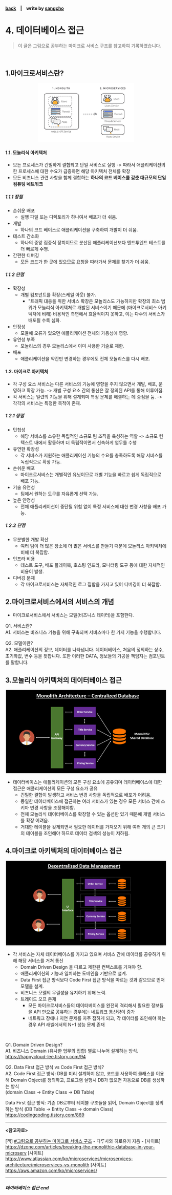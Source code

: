 #### [back](../../README.md) &nbsp;&nbsp; | &nbsp;&nbsp; write by [sangcho][sangcho]

# 4. 데이터베이스 접근

> 이 글은 그림으로 공부하는 마이크로 서비스 구조를 참고하여 기록하였습니다.

<br>

## 1.마이크로서비스란?

<p align="center" style="width: 300px; margin: 0 auto">
    <img src="../../images/03.마이크로서비스아키텍처의기본/micro.png">
</p>

#### 1.1. 모놀리식 아키텍처

- 모든 프로세스가 긴밀하게 결합되고 단일 서비스로 실행 -> 따라서 애플리케이션의 한 프로세스에 대한 수요가 급증하면 해당 아키텍처 전체를 확장
- 모든 비즈니스 관련 사항을 함께 결합하는 **하나의 코드 베이스를 갖춘 대규모의 단일 컴퓨팅 네트워크**

##### 1.1.1 장점

- 손쉬운 배포 
  - 실행 파일 또는 디렉토리가 하나여서 배포가 더 쉬움.
- 개발
  - 하나의 코드 베이스로 애플리케이션을 구축하여 개발이 더 쉬움.
- 테스트 간소화
  - 하나의 중앙 집중식 장치이므로 분산된 애플리케이션보다 엔드투엔드 테스트를 더 빠르게 수행.
- 간편한 디버깅
  - 모든 코드가 한 곳에 있으므로 요청을 따라가서 문제를 찾기가 더 쉬움.

##### 1.1.2 단점

- 확장성
  - 개별 컴포넌트를 확장(스케일 아웃) 불가.
    - "트래픽 대응을 위한 서비스 확장은 모놀리스도 가능하지만 확장의 최소 범위가 모놀리식 아키텍처로 개발된 서비스이기 때문에 (마이크로서비스 아키텍처에 비해) 비용적인 측면에서 효율적이지 못하고, 이는 다수의 서비스가 배포될 수록 심화.
- 안정성
  - 모듈에 오류가 있으면 애플리케이션 전체의 가용성에 영향.
- 유연성 부족
  - 모놀리스의 경우 모놀리스에서 이미 사용한 기술로 제한.
- 배포
  - 애플리케이션을 약간만 변경하는 경우에도 전체 모놀리스를 다시 배포.

#### 1.2. 마이크로 아키텍처

- 각 구성 요소 서비스는 다른 서비스의 기능에 영향을 주지 않으면서 개발, 배포, 운영하고 확장 가능. ->  개별 구성 요소 간의 통신은 잘 정의된 API를 통해 이루어짐.
- 각 서비스는 일련의 기능을 위해 설계되며 특정 문제를 해결하는 데 중점을 둠. -> 각각의 서비스는 특정한 목적이 존재.

##### 1.2.1 장점

- 민첩성
  - 해당 서비스를 소유한 독립적인 소규모 팀 조직을 육성하는 역할 -> 소규모 컨텍스트 내에서 활동하며 더 독립적이면서 신속하게 업무를 수행
- 유연한 확장성
  - 각 서비스가 지원하는 애플리케이션 기능의 수요를 충족하도록 해당 서비스를 독립적으로 확장 가능.
- 손쉬운 배포
  - 마이크로서비스는 개별적인 유닛이므로 개별 기능을 빠르고 쉽게 독립적으로 배포 가능.
- 기술 유연성
  - 팀에서 원하는 도구를 자유롭게 선택 가능.
- 높은 안정성
  - 전체 애플리케이션이 중단될 위험 없이 특정 서비스에 대한 변경 사항을 배포 가능.

##### 1.2.2 단점

- 무분별한 개발 확산
  - 여러 팀이 더 많은 장소에 더 많은 서비스를 만들기 때문에 모놀리스 아키텍처에 비해 더 복잡함.
- 인프라 비용
  - 테스트 도구, 배포 플레이북, 호스팅 인프라, 모니터링 도구 등에 대한 자체적인 비용이 발생.
- 디버깅 문제
  - 각 마이크로서비스는 자체적인 로그 집합을 가지고 있어 디버깅이 더 복잡함.
## 2.마이크로서비스에서의 서비스의 개념
- 마이크로서비스에서 서비스는 모델(비즈니스 데이터)을 포함한다.

Q1. 서비스란?  
A1. 서비스는 비즈니스 기능을 위해 구축되며 서비스마다 한 가지 기능을 수행합니다.  

Q2. 모델이란?  
A2. 애플리케이션의 정보, 데이터를 나타냅니다. 데이터베이스, 처음의 정의하는 상수, 초기화값, 변수 등을 뜻합니다. 또한 이러한 DATA, 정보들의 가공을 책임지는 컴포넌트를 말합니다.

## 3.모놀리식 아키텍처의 데이터베이스 접근

<p align="center" style="width: 500px; margin: 0 auto">
    <img src="../../images/03.마이크로서비스아키텍처의기본/mono-database.png">
</p>

- 데이터베이스는 애플리케이션의 모든 구성 요소에 공유되며 데이터베이스에 대한 접근은 애플리케이션의 모든 구성 요소가 공유
  - 긴밀한 결합이 발생하고 서비스 변경 사항을 독립적으로 배포가 어려움.
  - 동일한 데이터베이스에 접근하는 여러 서비스가 있는 경우 모든 서비스 간에 스키마 변경 사항을 조정해야함.
  - 전체 모놀리식 데이터베이스를 확장할 수 있는 옵션만 있기 때문에 개별 서비스를 확장 어려움.
  - 거대한 테이블을 갖게되면서 필요한 데이터를 가져오기 위해 여러 개의 큰 크기의 테이블을 조인해야 하므로 데이터 검색의 성능이 저하됨.

## 4.마이크로 아키텍처의 데이터베이스 접근

<p align="center" style="width: 500px; margin: 0 auto">
    <img src="../../images/03.마이크로서비스아키텍처의기본/micro-database.png">
</p>

- 각 서비스는 자체 데이터베이스를 가지고 있으며 서비스 간에 데이터를 공유하기 위해 해당 서비스를 거쳐 통신
  - Domain Driven Design 을 따르고 제한된 컨텍스트를 가져야 함.
  - 애플리케이션의 기능과 일치하는 도메인을 기반으로 설계.
  - Data First 접근 방식보다 Code First 접근 방식을 따르는 것과 같으므로 먼저 모델을 설계.
  - 비즈니스 모델의 무결성을 유지하기 위해 노력.
  - 트레이드 오프 존재
    - 모든 마이크로서비스들의 데이터베이스를 완전히 격리해서 필요한 정보들을 API 만으로 공유하는 경우에는 네트워크 통신량이 증가
    - 네트워크 장애나 지연 문제를 자주 접하게 되고, 각 데이터를 조인해야 하는 경우 API 래벨에서의 N+1 성능 문제 존재

<br/>

Q1. Domain Driven Design?  
A1. 비즈니스 Domain (유사한 업무의 집합) 별로 나누어 설계하는 방식.  
<https://happycloud-lee.tistory.com/94>  

Q2. Data First 접근 방식 vs Code First 접근 방식?  
A2. Code First 접근 방식: DB를 미리 설계하지 않고, 코드를 사용하여 클래스를 이용해 Domain Object를 정의하고, 프로그램 실행시 DB가 없으면 자동으로 DB를 생성하는 방식  
(domain Class -> Entity Class -> DB Table)  

Data First 접근 방식: 기존 DB로부터 테이블 구조들을 읽어, Domain Object를 정의하는 방식 (DB Table -> Entity Class -> domain Class)  
<https://codingcoding.tistory.com/869>


---

<strong><참고자료></strong>

[책] [#그림으로 공부하는 마이크로 서비스 구조][그림으로공부하는마이크로서비스구조] - 다루사와 히로유키 지음 -
[사이트] <https://dzone.com/articles/breaking-the-monolithic-database-in-your-microserv>
[사이트] <https://www.atlassian.com/ko/microservices/microservices-architecture/microservices-vs-monolith>
[사이트] <https://aws.amazon.com/ko/microservices/>

---

##### 데이터베이스 접근 end

[그림으로공부하는마이크로서비스구조]: http://www.yes24.com/Product/Goods/111090165?pid=123487&cosemkid=go16600967225125417&gclid=CjwKCAiAmuKbBhA2EiwAxQnt7wiLm4muh4dSpMTm6uRoMe1c8NRvwC6LLp_gwg6L5Mo9trXbgCwm7BoCbqoQAvD_BwE
[sangcho]: https://github.com/SangchoKim
[taeHyen]: https://github.com/rlaxogus0517
[sangkyeng]: https://github.com/sksk713
